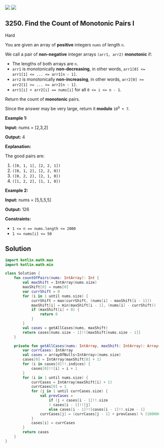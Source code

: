[![](https://img.shields.io/github/stars/javadev/LeetCode-in-Kotlin?label=Stars&style=flat-square)](https://github.com/javadev/LeetCode-in-Kotlin)
[![](https://img.shields.io/github/forks/javadev/LeetCode-in-Kotlin?label=Fork%20me%20on%20GitHub%20&style=flat-square)](https://github.com/javadev/LeetCode-in-Kotlin/fork)

## 3250\. Find the Count of Monotonic Pairs I

Hard

You are given an array of **positive** integers `nums` of length `n`.

We call a pair of **non-negative** integer arrays `(arr1, arr2)` **monotonic** if:

*   The lengths of both arrays are `n`.
*   `arr1` is monotonically **non-decreasing**, in other words, `arr1[0] <= arr1[1] <= ... <= arr1[n - 1]`.
*   `arr2` is monotonically **non-increasing**, in other words, `arr2[0] >= arr2[1] >= ... >= arr2[n - 1]`.
*   `arr1[i] + arr2[i] == nums[i]` for all `0 <= i <= n - 1`.

Return the count of **monotonic** pairs.

Since the answer may be very large, return it **modulo** <code>10<sup>9</sup> + 7</code>.

**Example 1:**

**Input:** nums = [2,3,2]

**Output:** 4

**Explanation:**

The good pairs are:

1.  `([0, 1, 1], [2, 2, 1])`
2.  `([0, 1, 2], [2, 2, 0])`
3.  `([0, 2, 2], [2, 1, 0])`
4.  `([1, 2, 2], [1, 1, 0])`

**Example 2:**

**Input:** nums = [5,5,5,5]

**Output:** 126

**Constraints:**

*   `1 <= n == nums.length <= 2000`
*   `1 <= nums[i] <= 50`

## Solution

```kotlin
import kotlin.math.max
import kotlin.math.min

class Solution {
    fun countOfPairs(nums: IntArray): Int {
        val maxShift = IntArray(nums.size)
        maxShift[0] = nums[0]
        var currShift = 0
        for (i in 1 until nums.size) {
            currShift = max(currShift, (nums[i] - maxShift[i - 1]))
            maxShift[i] = min(maxShift[i - 1], (nums[i] - currShift))
            if (maxShift[i] < 0) {
                return 0
            }
        }
        val cases = getAllCases(nums, maxShift)
        return cases[nums.size - 1]!![maxShift[nums.size - 1]]
    }

    private fun getAllCases(nums: IntArray, maxShift: IntArray): Array<IntArray?> {
        var currCases: IntArray
        val cases = arrayOfNulls<IntArray>(nums.size)
        cases[0] = IntArray(maxShift[0] + 1)
        for (i in cases[0]!!.indices) {
            cases[0]!![i] = i + 1
        }
        for (i in 1 until nums.size) {
            currCases = IntArray(maxShift[i] + 1)
            currCases[0] = 1
            for (j in 1 until currCases.size) {
                val prevCases =
                    if (j < cases[i - 1]!!.size
                    ) cases[i - 1]!![j]
                    else cases[i - 1]!![cases[i - 1]!!.size - 1]
                currCases[j] = (currCases[j - 1] + prevCases) % (1000000000 + 7)
            }
            cases[i] = currCases
        }
        return cases
    }
}
```